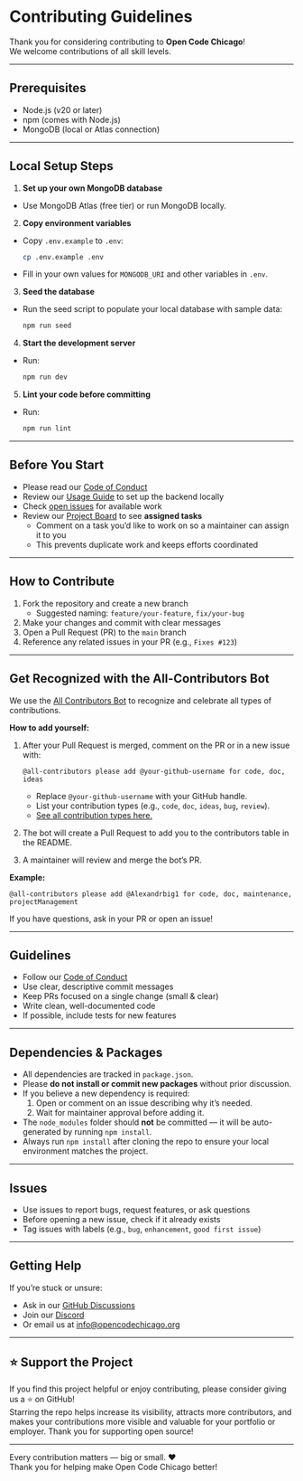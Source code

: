# Contributing Guidelines

Thank you for considering contributing to **Open Code Chicago**!  
We welcome contributions of all skill levels.  

---

## Prerequisites
- Node.js (v20 or later)
- npm (comes with Node.js)
- MongoDB (local or Atlas connection)

---

## Local Setup Steps

1. **Set up your own MongoDB database**
  - Use MongoDB Atlas (free tier) or run MongoDB locally.
2. **Copy environment variables**
  - Copy `.env.example` to `.env`:
    ```bash
    cp .env.example .env
    ```
  - Fill in your own values for `MONGODB_URI` and other variables in `.env`.
3. **Seed the database**
  - Run the seed script to populate your local database with sample data:
    ```bash
    npm run seed
    ```
4. **Start the development server**
  - Run:
    ```bash
    npm run dev
    ```
5. **Lint your code before committing**
  - Run:
    ```bash
    npm run lint
    ```

---

## Before You Start
- Please read our [Code of Conduct](./CODE_OF_CONDUCT.md)  
- Review our [Usage Guide](./docs/usage.md) to set up the backend locally  
- Check [open issues](https://github.com/OpenCodeChicago/hacktoberfest-2025-backend/issues) for available work  
- Review our [Project Board](https://github.com/orgs/OpenCodeChicago/projects/2) to see **assigned tasks**  
  - Comment on a task you’d like to work on so a maintainer can assign it to you  
  - This prevents duplicate work and keeps efforts coordinated  

---

## How to Contribute
1. Fork the repository and create a new branch  
   - Suggested naming: `feature/your-feature`, `fix/your-bug`  
2. Make your changes and commit with clear messages  
3. Open a Pull Request (PR) to the `main` branch  
4. Reference any related issues in your PR (e.g., `Fixes #123`)  

---

## Get Recognized with the All-Contributors Bot
We use the [All Contributors Bot](https://allcontributors.org/docs/en/bot/usage) to recognize and celebrate all types of contributions. 

**How to add yourself:**
1. After your Pull Request is merged, comment on the PR or in a new issue with:
   ```
   @all-contributors please add @your-github-username for code, doc, ideas
   ```
   - Replace `@your-github-username` with your GitHub handle.
   - List your contribution types (e.g., `code`, `doc`, `ideas`, `bug`, `review`).
   - [See all contribution types here.](https://allcontributors.org/docs/en/emoji-key)

2. The bot will create a Pull Request to add you to the contributors table in the README.
3. A maintainer will review and merge the bot’s PR.

**Example:**
```
@all-contributors please add @Alexandrbig1 for code, doc, maintenance, projectManagement
``` 

If you have questions, ask in your PR or open an issue!

---

## Guidelines
- Follow our [Code of Conduct](./CODE_OF_CONDUCT.md)  
- Use clear, descriptive commit messages  
- Keep PRs focused on a single change (small & clear)  
- Write clean, well-documented code  
- If possible, include tests for new features  

---

## Dependencies & Packages
- All dependencies are tracked in `package.json`.  
- Please **do not install or commit new packages** without prior discussion.  
- If you believe a new dependency is required:
  1. Open or comment on an issue describing why it’s needed.  
  2. Wait for maintainer approval before adding it.  
- The `node_modules` folder should **not** be committed — it will be auto-generated by running `npm install`.  
- Always run `npm install` after cloning the repo to ensure your local environment matches the project.  

---

## Issues
- Use issues to report bugs, request features, or ask questions  
- Before opening a new issue, check if it already exists  
- Tag issues with labels (e.g., `bug`, `enhancement`, `good first issue`)  

---

## Getting Help
If you’re stuck or unsure:
- Ask in our [GitHub Discussions](https://github.com/orgs/OpenCodeChicago/discussions/2)  
- Join our [Discord](https://discord.gg/t6MGsCqdFX)  
- Or email us at [info@opencodechicago.org](mailto:info@opencodechicago.org) 

---

## ⭐ Support the Project

If you find this project helpful or enjoy contributing, please consider giving us a ⭐ on GitHub!  
Starring the repo helps increase its visibility, attracts more contributors, and makes your contributions more visible and valuable for your portfolio or employer. Thank you for supporting open source!

---

Every contribution matters — big or small. ❤️  
Thank you for helping make Open Code Chicago better!
